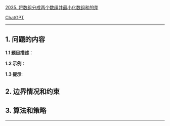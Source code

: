 [2035. 将数组分成两个数组并最小化数组和的差](https://leetcode.cn/problems/partition-array-into-two-arrays-to-minimize-sum-difference)

[ChatGPT](https://chat.openai.com/g/g-GsMNEr76r-c-master)

---

## 1. 问题的内容
**1.1 题目描述**：

**1.2 示例**：

**1.3 提示**:

## 2. 边界情况和约束


## 3. 算法和策略

---
